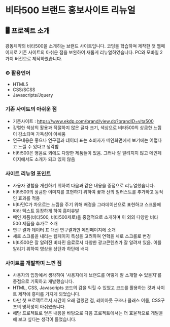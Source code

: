 # 비타500 브랜드 홍보사이트 리뉴얼

## 🖥️ 프로젝트 소개
광동제약의 비타500을 소개하는 브랜드 사이트입니다.
코딩을 학습하며 제작한 첫 웹페이지로 기존 사이트의 아쉬운 점을 보완하여 새롭게 리뉴얼하였습니다.
PC와 모바일 2가지 버전으로 제작하였습니다.
<br>

### ⚙️ 활용언어
- HTML5
- CSS/SCSS
- Javascripts/Jquery

### 기존 사이트의 아쉬운 점
- 기존사이트 : https://www.ekdp.com/brand/view.do?brandID=vita500
- 강렬한 색상의 활용과 적절하지 않은 글자 크기, 색상으로 비타500의 상큼한 느낌이 감소되며 가독성이 아쉬움
- 연구내용은 좋으나 연구결과 데이터 표는 소비자가 메인화면에서 보기에는 어렵다고 느낄 수 있다고 생각함
- 비타500은 병음료 외에도 다양한 제품들이 있음. 그러나 잘 알려지지 않고 메인페이지에서도 소개가 되고 있지 않음

### 사이트 리뉴얼 포인트
- 사용자 경험을 개선하기 위하여 다음과 같은 내용을 중점으로 리뉴얼했습니다.
- 비타500의 상큼한 이미지를 표현하기 위하여 꽃과 선의 일러스트를 추가하고 동적인 효과를 적용
- 비타민C가 차오르는 느낌을 주기 위해 배경을 그라데이션으로 표현하고 스크롤에 따라 텍스트 등장하게 하여 흥미유발
- 메인 제품(비타500, 비타500제로)을 중점적으로 소개하며 이 외의 다양한 비타500 제품을 추가로 소개
- 연구 결과 데이터 표 대신 연구결과만 메인페이지에 소개
- 세로 스크롤을 내리는 웹페이지 특성을 고려하여 연혁을 세로 스크롤로 변경
- 비타500은 잘 알려진 비타민 음료로서 다양한 광고콘텐츠가 잘 알려져 있음. 이를 알리기 위하여 영상을 상단과 하단에 배치

### 사이트를 개발하며 느낀 점
- 사용자의 입장에서 생각하여 '사용자에게 브랜드를 어떻게 잘 소개할 수 있을지'를 중점으로 기획하고 개발했습니다.
- HTML, CSS, Javascripts 코드의 감을 익힐 수 있었고 코드를 활용하는 것과 사이트 제작에 흥미를 가지게 되었습니다.
- 다만 첫 프로젝트로서 시간이 오래 걸렸던 점, 레이아웃 구조나 클래스 이름, CSS구조의 명확성이 아쉬웠습니다.
- 해당 프로젝트로 얻은 내용을 바탕으로 다음 프로젝트에서는 더 효율적으로 개발을 해 보고 싶다는 생각이 들었습니다.
